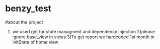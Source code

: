 # benzy_test

#about the project

1) we used get for state managment and dependency injection 
2)please ignore base_view in views
3)To get report we hardcoded 1st month in initState of home view

